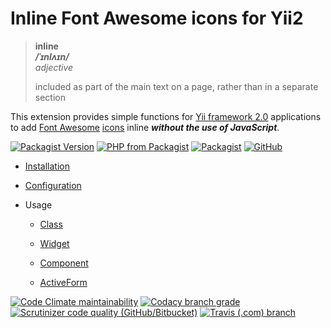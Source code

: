 # Inline Font Awesome icons for Yii2

> **inline**  
> ***/ˈɪnlʌɪn/***  
> *adjective*
>
> included as part of the main text on a page, rather than in a separate section

This extension provides simple functions for [Yii framework 2.0](http://www.yiiframework.com/) applications to add
[Font Awesome](https://fontawesome.com/) [icons](https://fontawesome.com/icons) inline
***without the use of JavaScript***.

[![Packagist Version](https://img.shields.io/packagist/v/Thoulah/yii2-fontawesome-inline.svg)](https://packagist.org/packages/thoulah/yii2-fontawesome-inline)
[![PHP from Packagist](https://img.shields.io/packagist/php-v/Thoulah/yii2-fontawesome-inline.svg)](https://php.net/)
[![Packagist](https://img.shields.io/packagist/dt/Thoulah/yii2-fontawesome-inline.svg)](https://packagist.org/packages/thoulah/yii2-fontawesome-inline)
[![GitHub](https://img.shields.io/github/license/Thoulah/yii2-fontawesome-inline.svg)](https://github.com/Thoulah/yii2-fontawesome-inline/blob/master/LICENSE)

*   [Installation](docs/guide/installation.md)

*   [Configuration](docs/guide/configuration.md)

*   Usage

    *   [Class](docs/guide/usageClass.md)

    *   [Widget](docs/guide/usageWidget.md)

    *   [Component](docs/guide/usageComponent.md)

    *   [ActiveForm](docs/guide/usageActiveForm.md)

[![Code Climate maintainability](https://img.shields.io/codeclimate/maintainability/Thoulah/yii2-fontawesome-inline.svg)](https://codeclimate.com/github/Thoulah/yii2-fontawesome-inline/maintainability)
[![Codacy branch grade](https://img.shields.io/codacy/grade/77359b0ae813411895da7d33bb009bf0/master.svg)](https://www.codacy.com/app/Thoulah/yii2-fontawesome-inline)
[![Scrutinizer code quality (GitHub/Bitbucket)](https://img.shields.io/scrutinizer/quality/g/Thoulah/yii2-fontawesome-inline/master.svg)](https://scrutinizer-ci.com/g/Thoulah/yii2-fontawesome-inline/?branch=master)
[![Travis (.com) branch](https://img.shields.io/travis/com/Thoulah/yii2-fontawesome-inline/master.svg)](https://travis-ci.com/Thoulah/yii2-fontawesome-inline)
